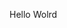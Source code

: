 Hello Wolrd









































































































































































































































































































































































































































































































































































































































































































































































































































































































































































































































































































































































































































